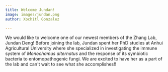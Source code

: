 ```yaml
---
title: Welcome Jundan!
image: images/jundan.png
author: Xochitl Gonzalez

---
```


We would like to welcome one of our newest members of the Zhang Lab, Jundan Deng! Before joining the lab, Jundan spent her PhD studies at Anhui Agricultural University where she specialized in investigating the immune system of *Monochamus alternatus* and the response of its symbiotic bacteria to entomopathogenic fungi. We are excited to have her as a part of the lab and can't wait to see what she accomplishes!!
